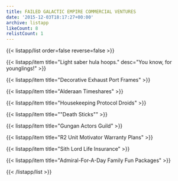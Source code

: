 ```yaml
---
title: FAILED GALACTIC EMPIRE COMMERCIAL VENTURES
date: '2015-12-03T18:17:27+00:00'
archive: listapp
likeCount: 8
relistCount: 1
---
```


{{< listapp/list order=false reverse=false >}}

   {{< listapp/item title="Light saber hula hoops."
      desc="You know, for younglings!" >}}

   {{< listapp/item title="Decorative Exhaust Port Frames" >}}

   {{< listapp/item title="Alderaan Timeshares" >}}

   {{< listapp/item title="Housekeeping Protocol Droids" >}}

   {{< listapp/item title="\"Death Sticks\"" >}}

   {{< listapp/item title="Gungan Actors Guild" >}}

   {{< listapp/item title="R2 Unit Motivator Warranty Plans" >}}

   {{< listapp/item title="Sith Lord Life Insurance" >}}

   {{< listapp/item title="Admiral-For-A-Day Family Fun Packages" >}}

{{< /listapp/list >}}
